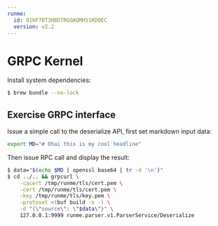 ```yaml
---
runme:
  id: 01HF7BT3HBDTRGQAQMH51RDQEC
  version: v2.2
---
```


# GRPC Kernel

Install system dependencies:

```sh {"id":"01HF7BT3HBDTRGQAQMGTJN1KP3"}
$ brew bundle --no-lock
```

## Exercise GRPC interface

Issue a simple call to the deserialize API, first set markdown input data:

```sh {"id":"01HF7BT3HBDTRGQAQMH0ZYTWA9"}
export MD="# Ohai this is my cool headline"
```

Then issue RPC call and display the result:

```sh {"closeTerminalOnSuccess":"false","id":"01HF7BT3HBDTRGQAQMH2K85BHG","terminalRows":"15"}
$ data="$(echo $MD | openssl base64 | tr -d '\n')"
$ cd ../.. && grpcurl \
    -cacert /tmp/runme/tls/cert.pem \
    -cert /tmp/runme/tls/cert.pem \
    -key /tmp/runme/tls/key.pem \
    -protoset <(buf build -o -) \
    -d "{\"source\": \"$data\"}" \
    127.0.0.1:9999 runme.parser.v1.ParserService/Deserialize
```
